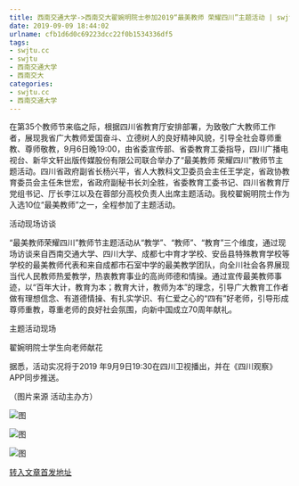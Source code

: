 ```yaml
---
title: 西南交通大学->西南交大翟婉明院士参加2019“最美教师 荣耀四川”主题活动 | swjtu.cc
date: 2019-09-09 18:44:02
urlname: cfb1d6d0c69223dcc22f0b1534336df5
tags: 
- swjtu.cc
- swjtu
- 西南交通大学
- 西南交大
categories:
- swjtu.cc
- 西南交通大学
---
```



在第35个教师节来临之际，根据四川省教育厅安排部署，为致敬广大教师工作者，展现我省广大教师爱国奋斗、立德树人的良好精神风貌，引导全社会尊师重教、尊师敬教，9月6日晚19:00，由省委宣传部、省委教育工委指导，四川广播电视台、新华文轩出版传媒股份有限公司联合举办了“最美教师 荣耀四川”教师节主题活动。四川省政府副省长杨兴平，省人大教科文卫委员会主任王学定，省政协教育委员会主任朱世宏，省政府副秘书长刘全胜，省委教育工委书记、四川省教育厅党组书记、厅长李江以及在蓉部分高校负责人出席主题活动。我校翟婉明院士作为入选10位“最美教师”之一，全程参加了主题活动。

活动现场访谈

“最美教师荣耀四川”教师节主题活动从“教学”、“教师”、“教育”三个维度，通过现场访谈来自西南交通大学、四川大学、成都七中育才学校、安岳县特殊教育学校等学校的最美教师代表和来自成都市石室中学的最美教学团队，向全川社会各界展现当代人民教师热爱教学，热衷教育事业的高尚师德和情操。通过宣传最美教师事迹，以“百年大计，教育为本；教育大计，教师为本”的理念，引导广大教育工作者做有理想信念、有道德情操、有扎实学识、有仁爱之心的“四有”好老师，引导形成尊师重教，尊重老师的良好社会氛围，向新中国成立70周年献礼。

主题活动现场

翟婉明院士学生向老师献花

据悉，活动实况将于2019 年9月9日19:30在四川卫视播出，并在《四川观察》APP同步推送。

（图片来源 活动主办方）



![图](https://news.swjtu.edu.cn/upload/201909/09/201909091704098161.JPG)

![图](https://news.swjtu.edu.cn/upload/201909/09/201909091703392134.JPG)

![图](https://news.swjtu.edu.cn/upload/201909/09/201909091702558879.JPG)

[转入文章首发地址](https://news.swjtu.edu.cn/shownews-18812.shtml)